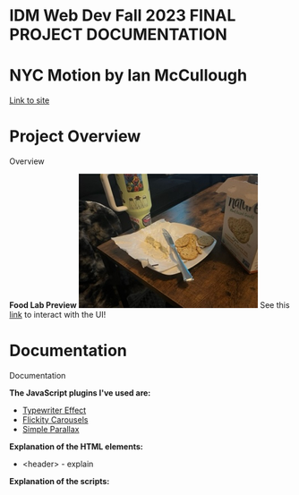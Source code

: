 # IDM Web Dev Fall 2023 FINAL PROJECT DOCUMENTATION
# NYC Motion by Ian McCullough
 
[Link to site](https://ianmccullough123.github.io/webDevel/Final/index.html)

# Project Overview
Overview

**Food Lab Preview**
![image](./testImages/image0.jpeg)
See this [link](https://ianmccullough123.github.io/webDevel/Final/index.html) to interact with the UI!

# Documentation
Documentation

**The JavaScript plugins I've used are:**
- [Typewriter Effect](https://www.npmjs.com/package/typewriter-effect)
- [Flickity Carousels](https://flickity.metafizzy.co/)
- [Simple Parallax](https://simpleparallax.com/)

**Explanation of the HTML elements:**
- \<header\> - explain

**Explanation of the scripts:**

